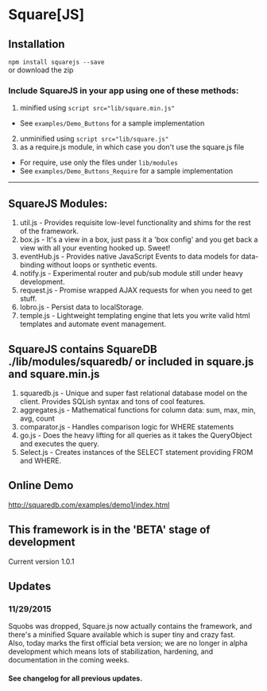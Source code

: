 # Square[JS]


## Installation
`npm install squarejs --save`  
or download the zip


### Include SquareJS in your app using one of these methods:
1. minified using `script src="lib/square.min.js"`
  * See `examples/Demo_Buttons` for a sample implementation
2. unminified using `script src="lib/square.js"`
3. as a require.js module, in which case you don't use the square.js file
  * For require, use only the files under `lib/modules`
  * See `examples/Demo_Buttons_Require` for a sample implementation
  
___

## SquareJS Modules:
1. util.js - Provides requisite low-level functionality and shims for the rest of the framework.
2. box.js - It's a view in a box, just pass it a 'box config' and you get back a view with all your eventing hooked up. Sweet!
3. eventHub.js - Provides native JavaScript Events to data models for data-binding without loops or synthetic events.
4. notify.js - Experimental router and pub/sub module still under heavy development.
5. request.js - Promise wrapped AJAX requests for when you need to get stuff.
6. lobro.js - Persist data to localStorage.
7. temple.js - Lightweight templating engine that lets you write valid html templates and automate event management.

## SquareJS contains SquareDB ./lib/modules/squaredb/ or included in square.js and square.min.js
1. squaredb.js - Unique and super fast relational database model on the client. Provides SQLish syntax and tons of cool features.
2. aggregates.js - Mathematical functions for column data: sum, max, min, avg, count
3. comparator.js - Handles comparison logic for WHERE statements
4. go.js - Does the heavy lifting for all queries as it takes the QueryObject and executes the query.
5. Select.js - Creates instances of the SELECT statement providing FROM and WHERE.

## Online Demo
http://squaredb.com/examples/demo1/index.html

## This framework is in the 'BETA' stage of development
Current version 1.0.1

## Updates
### 11/29/2015
Squobs was dropped, Square.js now actually contains the framework, and there's a minified Square available which is super tiny and crazy fast.  
Also, today marks the first official beta version; we are no longer in alpha development which means lots of stabilization, hardening, and documentation in the coming weeks.

#### See changelog for all previous updates.
